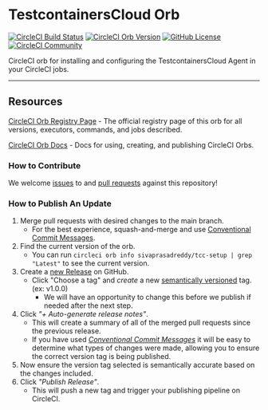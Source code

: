# TestcontainersCloud Orb

[![CircleCI Build Status](https://circleci.com/gh/sivaprasadreddy/tcc-setup-orb.svg?style=shield "CircleCI Build Status")](https://circleci.com/gh/sivaprasadreddy/tcc-setup-orb) [![CircleCI Orb Version](https://badges.circleci.com/orbs/sivaprasadreddy/tcc-setup.svg)](https://circleci.com/orbs/registry/orb/sivaprasadreddy/tcc-setup) [![GitHub License](https://img.shields.io/badge/license-MIT-lightgrey.svg)](https://raw.githubusercontent.com/sivaprasadreddy/tcc-setup-orb/master/LICENSE) [![CircleCI Community](https://img.shields.io/badge/community-CircleCI%20Discuss-343434.svg)](https://discuss.circleci.com/c/ecosystem/orbs)

CircleCI orb for installing and configuring the TestcontainersCloud Agent in your CircleCI jobs.

---

## Resources

[CircleCI Orb Registry Page](https://circleci.com/orbs/registry/orb/sivaprasadreddy/tcc-setup) - The official registry page of this orb for all versions, executors, commands, and jobs described.

[CircleCI Orb Docs](https://circleci.com/docs/2.0/orb-intro/#section=configuration) - Docs for using, creating, and publishing CircleCI Orbs.

### How to Contribute

We welcome [issues](https://github.com/sivaprasadreddy/tcc-setup-orb/issues) to and [pull requests](https://github.com/sivaprasadreddy/tcc-setup-orb/pulls) against this repository!

### How to Publish An Update
1. Merge pull requests with desired changes to the main branch.
    - For the best experience, squash-and-merge and use [Conventional Commit Messages](https://conventionalcommits.org/).
2. Find the current version of the orb.
    - You can run `circleci orb info sivaprasadreddy/tcc-setup | grep "Latest"` to see the current version.
3. Create a [new Release](https://github.com/sivaprasadreddy/tcc-setup-orb/releases/new) on GitHub.
    - Click "Choose a tag" and _create_ a new [semantically versioned](http://semver.org/) tag. (ex: v1.0.0)
      - We will have an opportunity to change this before we publish if needed after the next step.
4.  Click _"+ Auto-generate release notes"_.
    - This will create a summary of all of the merged pull requests since the previous release.
    - If you have used _[Conventional Commit Messages](https://conventionalcommits.org/)_ it will be easy to determine what types of changes were made, allowing you to ensure the correct version tag is being published.
5. Now ensure the version tag selected is semantically accurate based on the changes included.
6. Click _"Publish Release"_.
    - This will push a new tag and trigger your publishing pipeline on CircleCI.